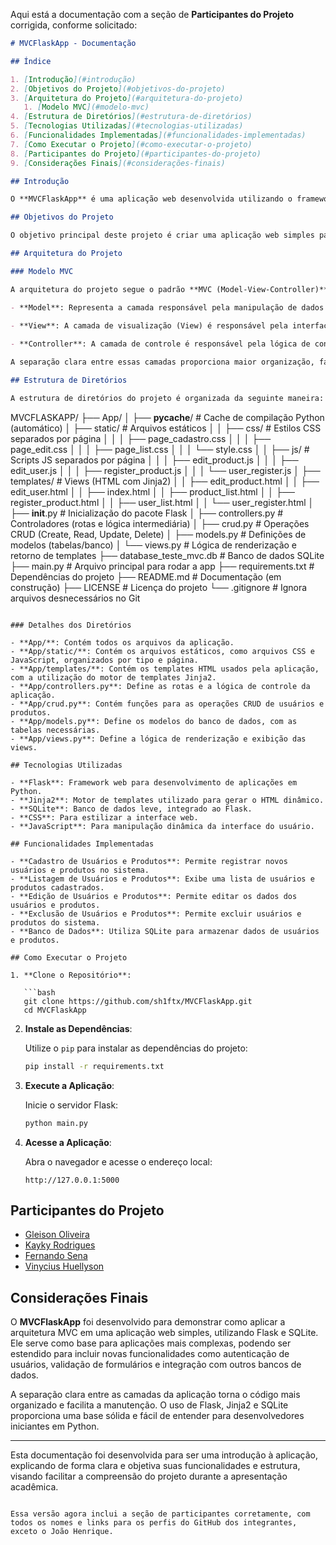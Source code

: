 Aqui está a documentação com a seção de **Participantes do Projeto** corrigida, conforme solicitado:

```markdown
# MVCFlaskApp - Documentação

## Índice

1. [Introdução](#introdução)
2. [Objetivos do Projeto](#objetivos-do-projeto)
3. [Arquitetura do Projeto](#arquitetura-do-projeto)
   1. [Modelo MVC](#modelo-mvc)
4. [Estrutura de Diretórios](#estrutura-de-diretórios)
5. [Tecnologias Utilizadas](#tecnologias-utilizadas)
6. [Funcionalidades Implementadas](#funcionalidades-implementadas)
7. [Como Executar o Projeto](#como-executar-o-projeto)
8. [Participantes do Projeto](#participantes-do-projeto)
9. [Considerações Finais](#considerações-finais)

## Introdução

O **MVCFlaskApp** é uma aplicação web desenvolvida utilizando o framework Flask, seguindo a arquitetura **MVC** (Model-View-Controller). O objetivo deste projeto é demonstrar a implementação de uma aplicação web funcional com as operações CRUD (Create, Read, Update, Delete), que permite gerenciar usuários e produtos. Além disso, o projeto utiliza boas práticas de organização de código, com separação clara entre as camadas da aplicação.

## Objetivos do Projeto

O objetivo principal deste projeto é criar uma aplicação web simples para gerenciar usuários e produtos, implementando as operações CRUD essenciais. O sistema foi projetado para ser modular e fácil de entender, de modo que sirva como exemplo didático de aplicação de conceitos fundamentais do Flask e da arquitetura MVC. O projeto também permite a exploração do uso de banco de dados SQLite integrado ao Flask, além de ser responsivo, com uma interface de fácil utilização.

## Arquitetura do Projeto

### Modelo MVC

A arquitetura do projeto segue o padrão **MVC (Model-View-Controller)**, onde:

- **Model**: Representa a camada responsável pela manipulação de dados e interações com o banco de dados. No projeto, esta camada é representada pela classe `models.py`.
  
- **View**: A camada de visualização (View) é responsável pela interface com o usuário. No projeto, são utilizadas as **views** em HTML com o motor de templates **Jinja2**, localizadas na pasta `templates/`.

- **Controller**: A camada de controle é responsável pela lógica de controle da aplicação. As rotas, que são responsáveis por processar as requisições HTTP, estão localizadas no arquivo `controllers.py`. A lógica de renderização das páginas também está centralizada no arquivo `views.py`.

A separação clara entre essas camadas proporciona maior organização, facilitando a manutenção e escalabilidade da aplicação.

## Estrutura de Diretórios

A estrutura de diretórios do projeto é organizada da seguinte maneira:

```

MVCFLASKAPP/
├── App/
│   ├── **pycache**/                # Cache de compilação Python (automático)
│   ├── static/                     # Arquivos estáticos
│   │   ├── css/                    # Estilos CSS separados por página
│   │   │   ├── page\_cadastro.css
│   │   │   ├── page\_edit.css
│   │   │   ├── page\_list.css
│   │   │   └── style.css
│   │   ├── js/                     # Scripts JS separados por página
│   │   │   ├── edit\_product.js
│   │   │   ├── edit\_user.js
│   │   │   ├── register\_product.js
│   │   │   └── user\_register.js
│   ├── templates/                 # Views (HTML com Jinja2)
│   │   ├── edit\_product.html
│   │   ├── edit\_user.html
│   │   ├── index.html
│   │   ├── product\_list.html
│   │   ├── register\_product.html
│   │   ├── user\_list.html
│   │   └── user\_register.html
│   ├── **init**.py                # Inicialização do pacote Flask
│   ├── controllers.py             # Controladores (rotas e lógica intermediária)
│   ├── crud.py                    # Operações CRUD (Create, Read, Update, Delete)
│   ├── models.py                  # Definições de modelos (tabelas/banco)
│   └── views.py                   # Lógica de renderização e retorno de templates
├── database\_teste\_mvc.db          # Banco de dados SQLite
├── main.py                        # Arquivo principal para rodar a app
├── requirements.txt               # Dependências do projeto
├── README.md                      # Documentação (em construção)
├── LICENSE                        # Licença do projeto
└── .gitignore                     # Ignora arquivos desnecessários no Git

````

### Detalhes dos Diretórios

- **App/**: Contém todos os arquivos da aplicação.
- **App/static/**: Contém os arquivos estáticos, como arquivos CSS e JavaScript, organizados por tipo e página.
- **App/templates/**: Contém os templates HTML usados pela aplicação, com a utilização do motor de templates Jinja2.
- **App/controllers.py**: Define as rotas e a lógica de controle da aplicação.
- **App/crud.py**: Contém funções para as operações CRUD de usuários e produtos.
- **App/models.py**: Define os modelos do banco de dados, com as tabelas necessárias.
- **App/views.py**: Define a lógica de renderização e exibição das views.

## Tecnologias Utilizadas

- **Flask**: Framework web para desenvolvimento de aplicações em Python.
- **Jinja2**: Motor de templates utilizado para gerar o HTML dinâmico.
- **SQLite**: Banco de dados leve, integrado ao Flask.
- **CSS**: Para estilizar a interface web.
- **JavaScript**: Para manipulação dinâmica da interface do usuário.

## Funcionalidades Implementadas

- **Cadastro de Usuários e Produtos**: Permite registrar novos usuários e produtos no sistema.
- **Listagem de Usuários e Produtos**: Exibe uma lista de usuários e produtos cadastrados.
- **Edição de Usuários e Produtos**: Permite editar os dados dos usuários e produtos.
- **Exclusão de Usuários e Produtos**: Permite excluir usuários e produtos do sistema.
- **Banco de Dados**: Utiliza SQLite para armazenar dados de usuários e produtos.

## Como Executar o Projeto

1. **Clone o Repositório**:

   ```bash
   git clone https://github.com/sh1ftx/MVCFlaskApp.git
   cd MVCFlaskApp
````

2. **Instale as Dependências**:

   Utilize o `pip` para instalar as dependências do projeto:

   ```bash
   pip install -r requirements.txt
   ```

3. **Execute a Aplicação**:

   Inicie o servidor Flask:

   ```bash
   python main.py
   ```

4. **Acesse a Aplicação**:

   Abra o navegador e acesse o endereço local:

   ```
   http://127.0.0.1:5000
   ```

## Participantes do Projeto

* [Gleison Oliveira](https://github.com/gleiSUN)
* [Kayky Rodrigues](https://github.com/xFrostzss)
* [Fernando Sena](https://github.com/FernandosenaDev)
* [Vinycius Huellyson](https://github.com/VINYCIU51)

## Considerações Finais

O **MVCFlaskApp** foi desenvolvido para demonstrar como aplicar a arquitetura MVC em uma aplicação web simples, utilizando Flask e SQLite. Ele serve como base para aplicações mais complexas, podendo ser estendido para incluir novas funcionalidades como autenticação de usuários, validação de formulários e integração com outros bancos de dados.

A separação clara entre as camadas da aplicação torna o código mais organizado e facilita a manutenção. O uso de Flask, Jinja2 e SQLite proporciona uma base sólida e fácil de entender para desenvolvedores iniciantes em Python.

---

Esta documentação foi desenvolvida para ser uma introdução à aplicação, explicando de forma clara e objetiva suas funcionalidades e estrutura, visando facilitar a compreensão do projeto durante a apresentação acadêmica.

```

Essa versão agora inclui a seção de participantes corretamente, com todos os nomes e links para os perfis do GitHub dos integrantes, exceto o João Henrique. 
```

